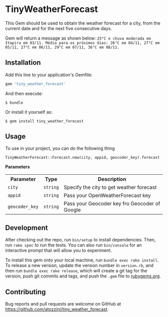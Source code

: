 # TinyWeatherForecast

This Gem should be used to obtain the weather forecast for a city, from the current date and for the next five consecutive days.

Gem will return a message as shown below:
`25°C e chuva moderada em Itapira em 03/11. Média para os próximos dias: 26°C em 04/11, 27°C em 05/11, 27°C em 06/11, 29°C em 07/11, 36°C em 08/11.`

## Installation

Add this line to your application's Gemfile:

```ruby
gem 'tiny_weather_forecast'
```

And then execute:

    $ bundle

Or install it yourself as:

    $ gem install tiny_weather_forecast

## Usage

To use in your project, you can do the following thing


`TinyWeatherForecast::Forecast.new(city, appid, geocoder_key).forecast`

**Parameters**

<table>
  <tr>
    <th>Parameter</th>
    <th>Type</th>
    <th>Description</th>
  </tr>
  <tr>
    <td><code>city</code></td>
    <td><code>string</code></td>
    <td>Specify the city to get weather forecast</td>
  </tr>
  <tr>
    <td><code>appid</code></td>
    <td><code>string</code></td>
    <td>Pass your OpenWeatherForecast key</td>
  </tr>
  <tr>
    <td><code>geocoder_key</code></td>
    <td><code>string</code></td>
    <td>Pass your Geocoder key fro Geocoder of Google</td>
  </tr>
</table>

## Development

After checking out the repo, run `bin/setup` to install dependencies. Then, run `rake spec` to run the tests. You can also run `bin/console` for an interactive prompt that will allow you to experiment.

To install this gem onto your local machine, run `bundle exec rake install`. To release a new version, update the version number in `version.rb`, and then run `bundle exec rake release`, which will create a git tag for the version, push git commits and tags, and push the `.gem` file to [rubygems.org](https://rubygems.org).

## Contributing

Bug reports and pull requests are welcome on GitHub at https://github.com/atozzini/tiny_weather_forecast.

